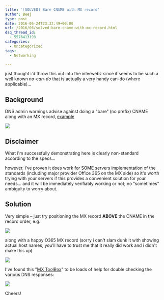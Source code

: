 ```yaml
---
title: '[SOLVED] Bare CNAME with MX record'
author: Beej
type: post
date: 2016-06-24T23:32:49+00:00
url: /2016/06/solved-bare-cname-with-mx-record.html
dsq_thread_id:
  - 5576413198
categories:
  - Uncategorized
tags:
  - Networking

---
```

just thought i'd throw this out into the interwebz since it seems to be such a well known _no-can-do_ that is actually a very handy can-do (where applicable)...

## Background

DNS admin warnings advise against doing a "bare" (no prefix) CNAME along with an MX record, [example][1]
  
![][2]

## Disclaimer

What i'm successfully demonstrating here is <span class="hl">clearly non-standard according to the specs</span>...
  
however, i've proven it does work for SOME servers implementation of the standards (including major provider Office 365 on the MX side) so it's worth trying with your servers if this provides a convenient solution for your needs... and it will be immediately verifiably working or not; no "sometimes" ambiguity to worry about.

## Solution

Very simple &#8211; just try <span class="hl">positioning the MX record <strong>ABOVE</strong> the CNAME in the record order</span>, e.g.
  
![][3]

along with a happy O365 MX record (sorry i can't slam dunk it with showing actual host names, you'll have to trust me that it really did work and i didn't make this up)
  
![][4]

I've found this "[MX ToolBox][5]" to be loads of help for double checking the various DNS responses:
  
[![][6]][5]

Cheers!

 [1]: http://serverfault.com/questions/91712/dns-using-cnames-breaks-mx-records
 [2]: https://4.bp.blogspot.com/-EX8xIk73SrQ/V23CuW3XcuI/AAAAAAAAUf8/Slmk0rcv_BUdDaNdXuL5D2q3zbjjDNzMgCLcB/s1600/Snap6.png
 [3]: https://3.bp.blogspot.com/-IhItJNP5Bbo/V23AogkK4GI/AAAAAAAAUfk/1jjN9V6i3HcETzDgT_K3CNxFP5ckwrxYQCLcB/s1600/Snap10.png
 [4]: https://4.bp.blogspot.com/-V-NtQcXicxI/V23BwygW8RI/AAAAAAAAUfw/GX8FW1u0kjEcO_i9L4RY6tZj_5oNgjzvACLcB/s1600/Snap13.png
 [5]: http://mxtoolbox.com/SuperTool.aspx
 [6]: https://4.bp.blogspot.com/-xvnPFf21yds/V23EHlqRblI/AAAAAAAAUgI/gpln4Q-0mpAiAh8pRsU9nXx5i-Dl9liNACLcB/s1600/Snap14.png